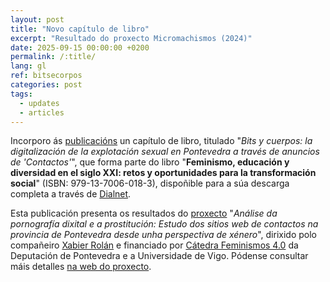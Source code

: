 ```yaml
---
layout: post
title: "Novo capítulo de libro"
excerpt: "Resultado do proxecto Micromachismos (2024)"
date: 2025-09-15 00:00:00 +0200
permalink: /:title/
lang: gl
ref: bitsecorpos
categories: post
tags:
  - updates
  - articles
---
```

Incorporo ás [publicacións](/publicacions) un capítulo de libro, titulado "_Bits y cuerpos: la digitalización de la explotación sexual en Pontevedra a través de anuncios de 'Contactos'_", que forma parte do libro "**Feminismo, educación y diversidad en el siglo XXI: retos y oportunidades para la transformación social**" (ISBN: 979-13-7006-018-3), dispoñible para a súa descarga completa a través de [Dialnet][dialnet].

Esta publicación presenta os resultados do [proxecto](/proxectos) "_Análise da pornografía dixital e a prostitución: Estudo dos sitios web de contactos na provincia de Pontevedra desde unha perspectiva de xénero_", dirixido polo compañeiro [Xabier Rolán][xabirolan] e financiado por [Cátedra Feminismos 4.0][catedrafeminismos] da Deputación de Pontevedra e a Universidade de Vigo. Pódense consultar máis detalles [na web do proxecto][micromachismos24].

[dialnet]: https://dialnet.unirioja.es/servlet/libro?codigo=1011640
[xabirolan]: https://www.rolan.gal
[catedrafeminismos]: https://catedrafeminismos.gal/
[micromachismos24]: https://micromachismos.webs.uvigo.es/

